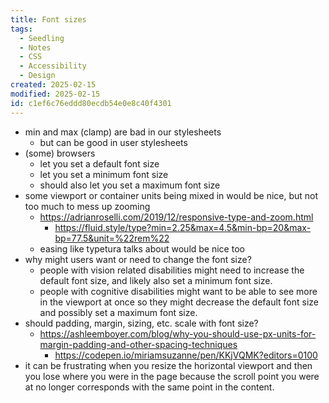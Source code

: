 ```yaml
---
title: Font sizes
tags:
  - Seedling
  - Notes
  - CSS
  - Accessibility
  - Design
created: 2025-02-15
modified: 2025-02-15
id: c1ef6c76eddd80ecdb54e0e8c40f4301
---
```


- min and max (clamp) are bad in our stylesheets
	- but can be good in user stylesheets
- (some) browsers 
	- let you set a default font size
	- let you set a minimum font size
	- should also let you set a maximum font size
- some viewport or container units being mixed in would be nice, but not too much to mess up zooming
	- https://adrianroselli.com/2019/12/responsive-type-and-zoom.html
		- https://fluid.style/type?min=2.25&max=4.5&min-bp=20&max-bp=77.5&unit=%22rem%22
	- easing like typetura talks about would be nice too
- why might users want or need to change the font size?
	- people with vision related disabilities might need to increase the default font size, and likely also set a minimum font size.
	- people with cognitive disabilities might want to be able to see more in the viewport at once so they might decrease the default font size and possibly set a maximum font size.
- should padding, margin, sizing, etc. scale with font size?
	- https://ashleemboyer.com/blog/why-you-should-use-px-units-for-margin-padding-and-other-spacing-techniques
		- https://codepen.io/miriamsuzanne/pen/KKjVQMK?editors=0100
- it can be frustrating when you resize the horizontal viewport and then you lose where you were in the page because the scroll point you were at no longer corresponds with the same point in the content.
